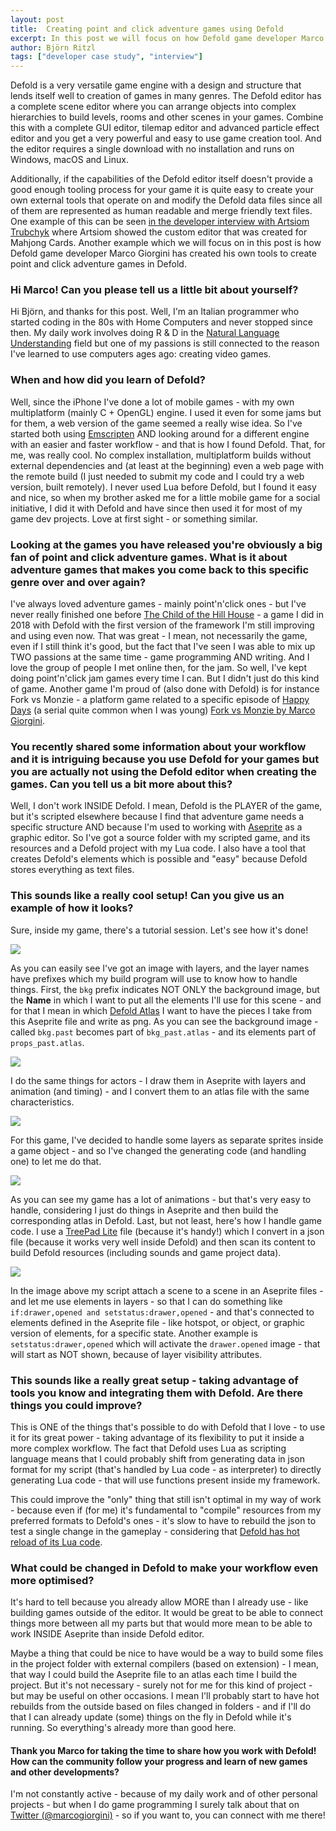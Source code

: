 ```yaml
---
layout: post
title:  Creating point and click adventure games using Defold
excerpt: In this post we will focus on how Defold game developer Marco Giorgini has created his own tools to create point and click adventure games in Defold.
author: Björn Ritzl
tags: ["developer case study", "interview"]
---
```


Defold is a very versatile game engine with a design and structure that lends itself well to creation of games in many genres. The Defold editor has a complete scene editor where you can arrange objects into complex hierarchies to build levels, rooms and other scenes in your games. Combine this with a complete GUI editor, tilemap editor and advanced particle effect editor and you get a very powerful and easy to use game creation tool. And the editor requires a single download with no installation and runs on Windows, macOS and Linux.

Additionally, if the capabilities of the Defold editor itself doesn't provide a good enough tooling process for your game it is quite easy to create your own external tools that operate on and modify the Defold data files since all of them are represented as human readable and merge friendly text files. One example of this can be seen [in the developer interview with Artsiom Trubchyk](/2021/05/03/Developer-Case-Study-Releasing-Mahjong-cards-on-Yandex-Games/#what-was-the-development-process-like-for-mahjong-cards) where Artsiom showed the custom editor that was created for Mahjong Cards. Another example which we will focus on in this post is how Defold game developer Marco Giorgini has created his own tools to create point and click adventure games in Defold.


### Hi Marco! Can you please tell us a little bit about yourself?

Hi Björn, and thanks for this post. Well, I'm an Italian programmer who started coding in the 80s with Home Computers and never stopped since then. My daily work involves doing R & D in the [Natural Language Understanding](https://en.wikipedia.org/wiki/Natural-language_understanding) field but one of my passions is still connected to the reason I've learned to use computers ages ago: creating video games.


### When and how did you learn of Defold?

Well, since the iPhone I've done a lot of mobile games - with my own multiplatform (mainly C + OpenGL) engine. I used it even for some jams but for them, a web version of the game seemed a really wise idea. So I've started both using [Emscripten](https://emscripten.org/) AND looking around for a different engine with an easier and faster workflow - and that is how I found Defold. That, for me, was really cool. No complex installation, multiplatform builds without external dependencies and (at least at the beginning) even a web page with the remote build (I just needed to submit my code and I could try a web version, built remotely). I never used Lua before Defold, but I found it easy and nice, so when my brother asked me for a little mobile game for a social initiative, I did it with Defold and have since then used it for most of my game dev projects. Love at first sight - or something similar.


### Looking at the games you have released you're obviously a big fan of point and click adventure games. What is it about adventure games that makes you come back to this specific genre over and over again?

I've always loved adventure games - mainly point'n'click ones - but I've never really finished one before [The Child of the Hill House](https://gamejolt.com/games/thechildofthehillhouse/337760) - a game I did in 2018 with Defold with the first version of the framework I'm still improving and using even now. That was great - I mean, not necessarily the game, even if I still think it's good, but the fact that I've seen I was able to mix up TWO passions at the same time - game programming AND writing. And I love the group of people I met online then, for the jam. So well, I've kept doing point'n'click jam games every time I can. But I didn't just do this kind of game. Another game I'm proud of (also done with Defold) is for instance Fork vs Monzie - a platform game related to a specific episode of [Happy Days](https://en.wikipedia.org/wiki/Happy_Days) (a serial quite common when I was young) [Fork vs Monzie by Marco Giorgini](https://marcogiorgini.itch.io/mork-vs-monzie).


### You recently shared some information about your workflow and it is intriguing because you use Defold for your games but you are actually not using the Defold editor when creating the games. Can you tell us a bit more about this?

Well, I don't work INSIDE Defold. I mean, Defold is the PLAYER of the game, but it's scripted elsewhere because I find that adventure game needs a specific structure AND because I'm used to working with [Aseprite](https://www.aseprite.org/) as a graphic editor. So I've got a source folder with my scripted game, and its resources and a Defold project with my Lua code. I also have a tool that creates Defold's elements which is possible and "easy" because Defold stores everything as text files.


### This sounds like a really cool setup! Can you give us an example of how it looks?

Sure, inside my game, there's a tutorial session. Let's see how it's done!

![](/images/posts/creating-point-and-click-adventure-games-using-defold/ase-training.jpg)

As you can easily see I've got an image with layers, and the layer names have prefixes which my build program will use to know how to handle things. First, the `bkg` prefix indicates NOT ONLY the background image, but the **Name** in which I want to put all the elements I'll use for this scene - and for that I mean in which [Defold Atlas](https://defold.com/manuals/atlas/) I want to have the pieces I take from this Aseprite file and write as png. As you can see the background image - called `bkg.past` becomes part of `bkg_past.atlas` - and its elements part of `props_past.atlas`.

![](/images/posts/creating-point-and-click-adventure-games-using-defold/defold-atlas.jpg)

I do the same things for actors - I draw them in Aseprite with layers and animation (and timing) - and I convert them to an atlas file with the same characteristics.

![](/images/posts/creating-point-and-click-adventure-games-using-defold/ase-anim.jpg)

For this game, I've decided to handle some layers as separate sprites inside a game object - and so I've changed the generating code (and handling one) to let me do that.

![](/images/posts/creating-point-and-click-adventure-games-using-defold/defold-anim.jpg)


As you can see my game has a lot of animations - but that's very easy to handle, considering I just do things in Aseprite and then build the corresponding atlas in Defold. Last, but not least, here's how I handle game code. I use a [TreePad Lite](https://treepad-lite.en.lo4d.com/windows) file (because it's handy!) which I convert in a json file (because it works very well inside Defold) and then scan its content to build Defold resources (including sounds and game project data).

![](/images/posts/creating-point-and-click-adventure-games-using-defold/treepad-script.jpg)

In the image above my script attach a scene to a scene in an Aseprite files - and let me use elements in layers - so that I can do something like `if:drawer,opened and setstatus:drawer,opened` - and that's connected to elements defined in the Aseprite file - like hotspot, or object, or graphic version of elements, for a specific state. Another example is `setstatus:drawer,opened` which will activate the `drawer.opened` image - that will start as NOT shown, because of layer visibility attributes.


### This sounds like a really great setup - taking advantage of tools you know and integrating them with Defold. Are there things you could improve?

This is ONE of the things that's possible to do with Defold that I love - to use it for its great power - taking advantage of its flexibility to put it inside a more complex workflow. The fact that Defold uses Lua as scripting language means that I could probably shift from generating data in json format for my script (that's handled by Lua code - as interpreter) to directly generating Lua code - that will use functions present inside my framework.

This could improve the "only" thing that still isn't optimal in my way of work - because even if (for me) it's fundamental to "compile" resources from my preferred formats to Defold's ones - it's slow to have to rebuild the json to test a single change in the gameplay - considering that [Defold has hot reload of its Lua code](https://defold.com/manuals/hot-reload/).


### What could be changed in Defold to make your workflow even more optimised?

It's hard to tell because you already allow MORE than I already use - like building games outside of the editor. It would be great to be able to connect things more between all my parts but that would more mean to be able to work INSIDE Aseprite than inside Defold editor.

Maybe a thing that could be nice to have would be a way to build some files in the project folder with external compilers (based on extension) - I mean, that way I could build the Aseprite file to an atlas each time I build the project. But it's not necessary - surely not for me for this kind of project - but may be useful on other occasions. I mean I'll probably start to have hot rebuilds from the outside based on files changed in folders - and if I'll do that I can already update (some) things on the fly in Defold while it's running. So everything's already more than good here.


#### Thank you Marco for taking the time to share how you work with Defold! How can the community follow your progress and learn of new games and other developments?

I'm not constantly active - because of my daily work and of other personal projects - but when I do game programming I surely talk about that on [Twitter (@marcogiorgini)](https://twitter.com/marcogiorgini) - so if you want to, you can connect with me there!
